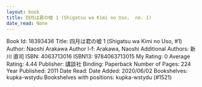 ```yaml
---
layout: book
title: 四月は君の嘘 1 (Shigatsu wa Kimi no Uso,  no. 1)
date_read: None
---
```


Book Id: 18393436
Title: 四月は君の嘘 1 (Shigatsu wa Kimi no Uso, #1)
Author: Naoshi Arakawa
Author l-f: Arakawa, Naoshi
Additional Authors: 新川 直司
ISBN: 4063713016
ISBN13: 9784063713015
My Rating: 0
Average Rating: 4.44
Publisher: 講談社
Binding: Paperback
Number of Pages: 224
Year Published: 2011
Date Read: 
Date Added: 2020/06/02
Bookshelves: kupka-wstydu
Bookshelves with positions: kupka-wstydu (#1521)

